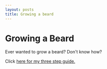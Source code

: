 ```yaml
---
layout: posts
title: Growing a beard
---
```


# Growing a Beard

Ever wanted to grow a beard? Don't know how?

Click [here for my three step guide.](/beard)